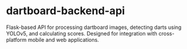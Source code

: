 # dartboard-backend-api
Flask-based API for processing dartboard images, detecting darts using YOLOv5, and calculating scores. Designed for integration with cross-platform mobile and web applications.
